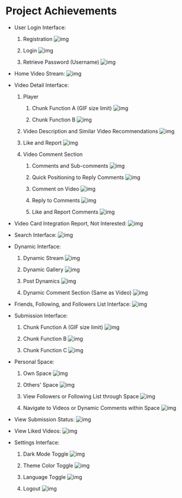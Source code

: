 # Project Achievements

- User Login Interface:
   1. Registration
   ![img](docs/img/8a820565007b468a875c7d68a32c7d91.gif)

   2. Login
   ![img](docs/img/66fa7a7cbc634572987299da54389bdd.gif)

   3. Retrieve Password (Username)
   ![img](docs/img/71d7a03dd63b46978df7b2e10f07f439.gif)
       

- Home Video Stream:
![img](docs/img/313163fce490456a84831a0f620bb7a7.gif)

- Video Detail Interface:
   1. Player
      1. Chunk Function A (GIF size limit)
      ![img](docs/img/f95653053af0479faae00340f886b4f3.gif)

      2. Chunk Function B
      ![img](docs/img/fe72db7695f24078acd80a2675f943aa.gif)

   2. Video Description and Similar Video Recommendations
   ![img](docs/img/15ce7364301146f9a867232013b86756.gif)

   3. Like and Report
   ![img](docs/img/439efeeab135462fbe0c0b0b76bb2471.gif)

   4. Video Comment Section
      1. Comments and Sub-comments
      ![img](docs/img/1c18f2beee8f49b1a948975c4dddde29.gif)

      2. Quick Positioning to Reply Comments
      ![img](docs/img/df1a6c820cd842f582573bef097a78da.gif)

      3. Comment on Video
      ![img](docs/img/2f5efbbffe5144028327faea4ab20ba9.gif)

      4. Reply to Comments
      ![img](docs/img/5f95ae09136e4718b2552f919dbfcee5.gif)

      5. Like and Report Comments
      ![img](docs/img/182aedcb4ccd42b68bfb477f76741768.gif)


- Video Card Integration Report, Not Interested:
![img](docs/img/27d3c4fa5dca48c8a81d73953d36e1aa.gif)

- Search Interface:
![img](docs/img/bb8e75c7fb4e4eeb8ed13032d6260ab1.gif)

- Dynamic Interface:
   1. Dynamic Stream
   ![img](docs/img/bd2a76facbc14f158e7562fa3ff8a2c0.gif)

   2. Dynamic Gallery
   ![img](docs/img/4f3d1ac61d614dcd865ff2e911e27fac.gif)

   3. Post Dynamics
   ![img](docs/img/c3ca553006a346d9a707df797d039fa2.gif)

   4. Dynamic Comment Section (Same as Video)
   ![img](docs/img/c65856ab021d49d3bc955c70a4b8ff40.gif)


- Friends, Following, and Followers List Interface:
![img](docs/img/b9f990e0578c4758b58f91e3008bdaf7.gif)

- Submission Interface:
   1. Chunk Function A (GIF size limit)
   ![img](docs/img/d0a19a49064b4324b68507218d28b115.gif)

   2. Chunk Function B
   ![img](docs/img/d5c0fd62db1a4257a6a3ce4f04c310b0.gif)

   3. Chunk Function C
   ![img](docs/img/541e0e927f3a4580a1c57fcf34c4d5d6.gif)

- Personal Space:
   1. Own Space
   ![img](docs/img/067aa4c876e140299d4f19a6fb5df9db.gif)

   2. Others' Space
   ![img](docs/img/29dc9224367649c58a5ac2715b3fb7d6.gif)

   3. View Followers or Following List through Space
   ![img](docs/img/9db3744dfee842c2be796844164243a3.gif)

   4. Navigate to Videos or Dynamic Comments within Space
   ![img](docs/img/ba35bece31704200aeeff94f50fef11c.gif)

- View Submission Status:
![img](docs/img/9f07a7e8919d4114a1243b7a9988818e.gif)

- View Liked Videos:
![img](docs/img/451b8171e5624b27ac9711e141b364e5.gif)

- Settings Interface:
   1. Dark Mode Toggle
   ![img](docs/img/7667cd2a7fd44e5eb27f5573ed4cdf51.gif)

   1. Theme Color Toggle
   ![img](docs/img/6e0ffb4c02a34c56b5ad056682ab5385.gif)

   2. Language Toggle
   ![img](docs/img/4e50be65a104407bab9ed8bf453ae5ec.gif)

   3. Logout
   ![img](docs/img/6e786b6e86d047568e40adbfe675a9d5.gif)
       